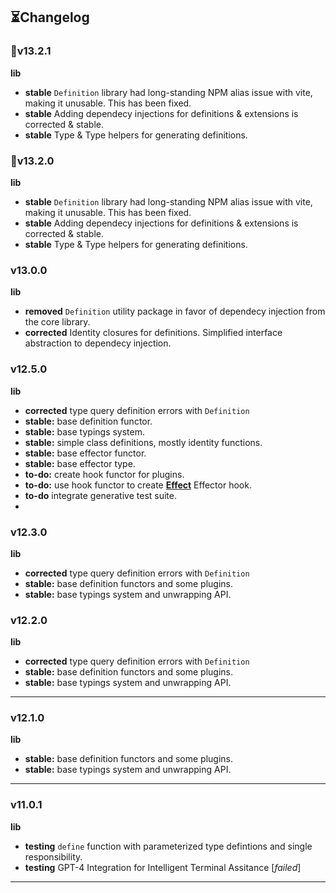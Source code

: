 <h2>⏳Changelog</h2>

### 🎉v13.2.1

**lib**
- **stable** `Definition` library had long-standing NPM alias issue with vite, making it unusable. This has been fixed.
- **stable** Adding dependecy injections for definitions & extensions is corrected & stable.
- **stable** Type & Type helpers for generating definitions. 


### 🎉v13.2.0

**lib**
- **stable** `Definition` library had long-standing NPM alias issue with vite, making it unusable. This has been fixed.
- **stable** Adding dependecy injections for definitions & extensions is corrected & stable.
- **stable** Type & Type helpers for generating definitions. 


### v13.0.0

**lib**
- **removed** `Definition` utility package in favor of dependecy injection from the core library.
- **corrected** Identity closures for definitions. Simplified interface abstraction to dependecy injection.


### v12.5.0

**lib**
- **corrected** type query definition errors with `Definition`
- **stable:** base definition functor.
- **stable:** base typings system.
- **stable:** simple class definitions, mostly identity functions.
- **stable:** base effector functor.
- **stable:** base effector type.
- **to-do:** create hook functor for plugins.
- **to-do:** use hook functor to create [**Effect**](https://effect.website) Effector hook.
- **to-do** integrate generative test suite.
-  

### v12.3.0

**lib**
- **corrected** type query definition errors with `Definition`
- **stable:** base definition functors and some plugins.
- **stable:** base typings system and unwrapping API.


### v12.2.0

**lib**
- **corrected** type query definition errors with `Definition`
- **stable:** base definition functors and some plugins.
- **stable:** base typings system and unwrapping API.


---

### v12.1.0

**lib**

- **stable:** base definition functors and some plugins.
- **stable:** base typings system and unwrapping API.


---

### v11.0.1

**lib**

- **testing** `define` function with parameterized type defintions and single responsibility.
- **testing** GPT-4 Integration for Intelligent Terminal Assitance  [_failed_]

---
